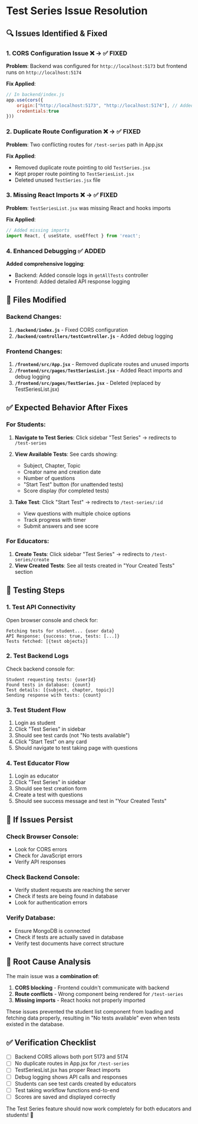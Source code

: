 # Test Series Issue Resolution

## 🔍 **Issues Identified & Fixed**

### 1. **CORS Configuration Issue** ❌ → ✅ FIXED
**Problem**: Backend was configured for `http://localhost:5173` but frontend runs on `http://localhost:5174`

**Fix Applied**:
```javascript
// In backend/index.js
app.use(cors({
    origin:["http://localhost:5173", "http://localhost:5174"], // Added support for both ports
    credentials:true
}))
```

### 2. **Duplicate Route Configuration** ❌ → ✅ FIXED
**Problem**: Two conflicting routes for `/test-series` path in App.jsx

**Fix Applied**:
- Removed duplicate route pointing to old `TestSeries.jsx`
- Kept proper route pointing to `TestSeriesList.jsx`
- Deleted unused `TestSeries.jsx` file

### 3. **Missing React Imports** ❌ → ✅ FIXED  
**Problem**: `TestSeriesList.jsx` was missing React and hooks imports

**Fix Applied**:
```javascript
// Added missing imports
import React, { useState, useEffect } from 'react';
```

### 4. **Enhanced Debugging** ✅ ADDED
**Added comprehensive logging**:
- Backend: Added console logs in `getAllTests` controller
- Frontend: Added detailed API response logging

## 🔧 **Files Modified**

### Backend Changes:
1. **`/backend/index.js`** - Fixed CORS configuration
2. **`/backend/controllers/testController.js`** - Added debug logging

### Frontend Changes:
1. **`/frontend/src/App.jsx`** - Removed duplicate routes and unused imports
2. **`/frontend/src/pages/TestSeriesList.jsx`** - Added React imports and debug logging
3. **`/frontend/src/pages/TestSeries.jsx`** - Deleted (replaced by TestSeriesList.jsx)

## ✅ **Expected Behavior After Fixes**

### For Students:
1. **Navigate to Test Series**: Click sidebar "Test Series" → redirects to `/test-series`
2. **View Available Tests**: See cards showing:
   - Subject, Chapter, Topic
   - Creator name and creation date
   - Number of questions
   - "Start Test" button (for unattended tests)
   - Score display (for completed tests)

3. **Take Test**: Click "Start Test" → redirects to `/test-series/:id`
   - View questions with multiple choice options
   - Track progress with timer
   - Submit answers and see score

### For Educators:
1. **Create Tests**: Click sidebar "Test Series" → redirects to `/test-series/create`
2. **View Created Tests**: See all tests created in "Your Created Tests" section

## 🧪 **Testing Steps**

### 1. Test API Connectivity
Open browser console and check for:
```
Fetching tests for student... {user data}
API Response: {success: true, tests: [...]}
Tests fetched: [{test objects}]
```

### 2. Test Backend Logs
Check backend console for:
```
Student requesting tests: {userId}
Found tests in database: {count}
Test details: [{subject, chapter, topic}]
Sending response with tests: {count}
```

### 3. Test Student Flow
1. Login as student
2. Click "Test Series" in sidebar
3. Should see test cards (not "No tests available")
4. Click "Start Test" on any card
5. Should navigate to test taking page with questions

### 4. Test Educator Flow
1. Login as educator
2. Click "Test Series" in sidebar
3. Should see test creation form
4. Create a test with questions
5. Should see success message and test in "Your Created Tests"

## 🚨 **If Issues Persist**

### Check Browser Console:
- Look for CORS errors
- Check for JavaScript errors
- Verify API responses

### Check Backend Console:
- Verify student requests are reaching the server
- Check if tests are being found in database
- Look for authentication errors

### Verify Database:
- Ensure MongoDB is connected
- Check if tests are actually saved in database
- Verify test documents have correct structure

## 🎯 **Root Cause Analysis**

The main issue was a **combination of**:
1. **CORS blocking** - Frontend couldn't communicate with backend
2. **Route conflicts** - Wrong component being rendered for `/test-series`
3. **Missing imports** - React hooks not properly imported

These issues prevented the student list component from loading and fetching data properly, resulting in "No tests available" even when tests existed in the database.

## ✅ **Verification Checklist**

- [ ] Backend CORS allows both port 5173 and 5174
- [ ] No duplicate routes in App.jsx for `/test-series`
- [ ] TestSeriesList.jsx has proper React imports
- [ ] Debug logging shows API calls and responses
- [ ] Students can see test cards created by educators
- [ ] Test taking workflow functions end-to-end
- [ ] Scores are saved and displayed correctly

The Test Series feature should now work completely for both educators and students! 🎉